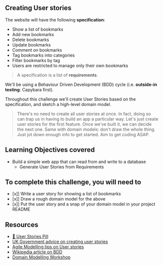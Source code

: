 ## Creating User stories

The website will have the following **specification**:

* Show a list of bookmarks
* Add new bookmarks
* Delete bookmarks
* Update bookmarks
* Comment on bookmarks
* Tag bookmarks into categories
* Filter bookmarks by tag
* Users are restricted to manage only their own bookmarks

> A specification is a list of **requirements**.

We'll be using a Behaviour Driven Development (BDD) cycle (i.e. **outside-in testing**: Capybara first).

Throughout this challenge we'll create User Stories based on the specification, and sketch a high-level domain model.

> There's no need to create all user stories at once. In fact, doing so can trap us in having to build an app a particular way. Let's just create user stories for the first feature. Once we've built it, we can decide the next one. Same with domain models: don't draw the whole thing. Just jot down enough info to get started. Aim to get coding ASAP.

## Learning Objectives covered

* Build a simple web app that can read from and write to a database
  * Generate User Stories from Requirements

## To complete this challenge, you will need to

- [x]] Write a user story for showing a list of bookmarks
- [x]] Draw a rough domain model for the above
- [x]] Put the user story and a snap of your domain model in your project README

## Resources

* [:pill: User Stories Pill](../pills/user_stories.md)
* [UK Government advice on creating user stories](https://www.gov.uk/service-manual/agile-delivery/writing-user-stories)
* [Agile Modelling tips on User stories](http://www.agilemodeling.com/artifacts/userStory.htm)
* [Wikipedia article on BDD](https://en.wikipedia.org/wiki/Behavior-driven_development)
* [Domain Modelling Workshop](https://github.com/makersacademy/skills-workshops/tree/main/object_oriented_programming/domain_model_diagramming)
